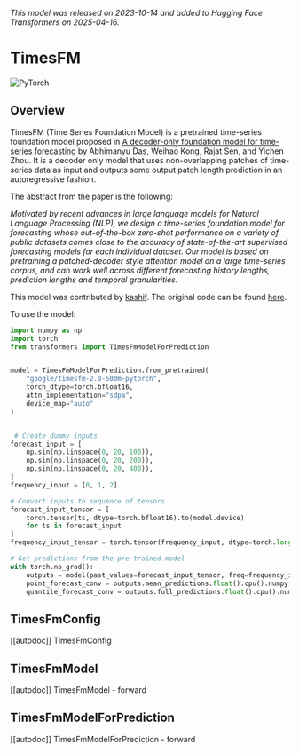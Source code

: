 <!--Copyright 2025 The HuggingFace Team. All rights reserved.

Licensed under the Apache License, Version 2.0 (the "License"); you may not use this file except in compliance with
the License. You may obtain a copy of the License at

http://www.apache.org/licenses/LICENSE-2.0

Unless required by applicable law or agreed to in writing, software distributed under the License is distributed on
an "AS IS" BASIS, WITHOUT WARRANTIES OR CONDITIONS OF ANY KIND, either express or implied. See the License for the
specific language governing permissions and limitations under the License.

⚠️ Note that this file is in Markdown but contain specific syntax for our doc-builder (similar to MDX) that may not be
rendered properly in your Markdown viewer.

-->
*This model was released on 2023-10-14 and added to Hugging Face Transformers on 2025-04-16.*

# TimesFM

<div class="flex flex-wrap space-x-1">
<img alt="PyTorch" src="https://img.shields.io/badge/PyTorch-DE3412?style=flat&logo=pytorch&logoColor=white">
</div>

## Overview

TimesFM (Time Series Foundation Model) is a pretrained time-series foundation model proposed in [A decoder-only foundation model for time-series forecasting](https://huggingface.co/papers/2310.10688) by Abhimanyu Das, Weihao Kong, Rajat Sen, and  Yichen Zhou. It is a decoder only model that uses non-overlapping patches of time-series data as input and outputs some output patch length prediction in an autoregressive fashion.


The abstract from the paper is the following:

*Motivated by recent advances in large language models for Natural Language Processing (NLP), we design a time-series foundation model for forecasting whose out-of-the-box zero-shot performance on a variety of public datasets comes close to the accuracy of state-of-the-art supervised forecasting models for each individual dataset. Our model is based on pretraining a patched-decoder style attention model on a large time-series corpus, and can work well across different forecasting history lengths, prediction lengths and temporal granularities.*


This model was contributed by [kashif](https://huggingface.co/kashif).
The original code can be found [here](https://github.com/google-research/timesfm).


To use the model:

```python
import numpy as np
import torch
from transformers import TimesFmModelForPrediction


model = TimesFmModelForPrediction.from_pretrained(
    "google/timesfm-2.0-500m-pytorch",
    torch_dtype=torch.bfloat16,
    attn_implementation="sdpa",
    device_map="auto"
)


 # Create dummy inputs
forecast_input = [
    np.sin(np.linspace(0, 20, 100)),
    np.sin(np.linspace(0, 20, 200)),
    np.sin(np.linspace(0, 20, 400)),
]
frequency_input = [0, 1, 2]

# Convert inputs to sequence of tensors
forecast_input_tensor = [
    torch.tensor(ts, dtype=torch.bfloat16).to(model.device)
    for ts in forecast_input
]
frequency_input_tensor = torch.tensor(frequency_input, dtype=torch.long).to(model.device)

# Get predictions from the pre-trained model
with torch.no_grad():
    outputs = model(past_values=forecast_input_tensor, freq=frequency_input_tensor, return_dict=True)
    point_forecast_conv = outputs.mean_predictions.float().cpu().numpy()
    quantile_forecast_conv = outputs.full_predictions.float().cpu().numpy()
```

## TimesFmConfig

[[autodoc]] TimesFmConfig

## TimesFmModel

[[autodoc]] TimesFmModel
    - forward

## TimesFmModelForPrediction

[[autodoc]] TimesFmModelForPrediction
    - forward
